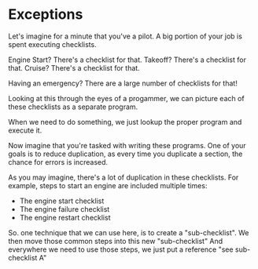 Exceptions
==========

Let's imagine for a minute that you've a pilot.
A big portion of your job is spent executing checklists.

Engine Start? There's a checklist for that.
Takeoff? There's a checklist for that.
Cruise? There's a checklist for that.

Having an emergency? There are a large number of checklists for that!

Looking at this through the eyes of a progammer,
we can picture each of these checklists as a separate program.

When we need to do something, we just lookup the proper program
and execute it.

Now imagine that you're tasked with writing these programs.
One of your goals is to reduce duplication,
as every time you duplicate a section, the chance for errors is increased.

As you may imagine, there's a lot of duplication in these checklists.
For example, steps to start an engine are included multiple times:

* The engine start checklist
* The engine failure checklist
* The engine restart checklist

So. one technique that we can use here, is to create a "sub-checklist".
We then move those common steps into this new "sub-checklist"
And everywhere we need to use those steps, we just put a reference "see sub-checklist A"

